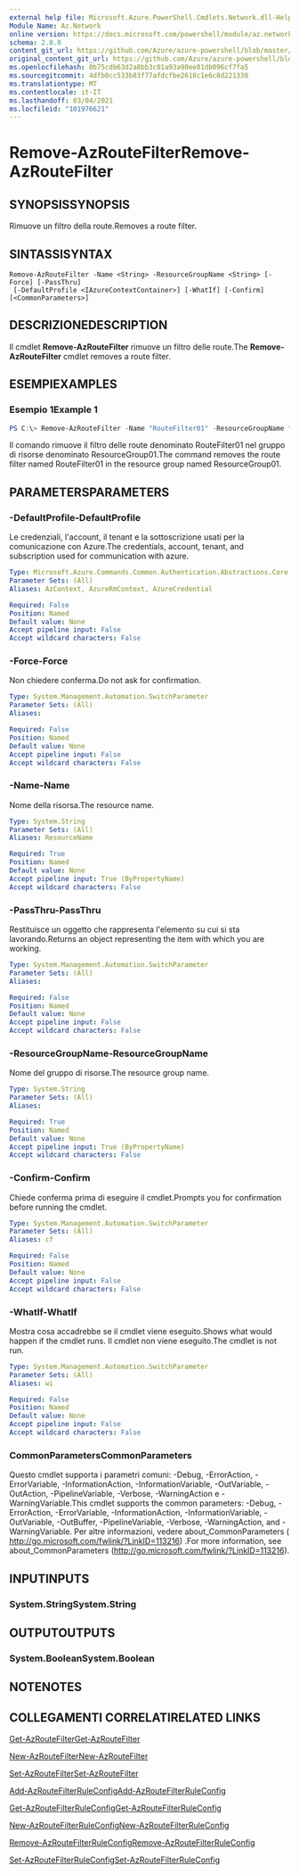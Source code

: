 ```yaml
---
external help file: Microsoft.Azure.PowerShell.Cmdlets.Network.dll-Help.xml
Module Name: Az.Network
online version: https://docs.microsoft.com/powershell/module/az.network/remove-azroutefilter
schema: 2.0.0
content_git_url: https://github.com/Azure/azure-powershell/blob/master/src/Network/Network/help/Remove-AzRouteFilter.md
original_content_git_url: https://github.com/Azure/azure-powershell/blob/master/src/Network/Network/help/Remove-AzRouteFilter.md
ms.openlocfilehash: 0b75cdb63d2a8bb3c01a93a90ee01db096cf7fa5
ms.sourcegitcommit: 4dfb0cc533b83f77afdcfbe2618c1e6c8d221330
ms.translationtype: MT
ms.contentlocale: it-IT
ms.lasthandoff: 03/04/2021
ms.locfileid: "101976621"
---
```

# <span data-ttu-id="9f88b-101">Remove-AzRouteFilter</span><span class="sxs-lookup"><span data-stu-id="9f88b-101">Remove-AzRouteFilter</span></span>

## <span data-ttu-id="9f88b-102">SYNOPSIS</span><span class="sxs-lookup"><span data-stu-id="9f88b-102">SYNOPSIS</span></span>
<span data-ttu-id="9f88b-103">Rimuove un filtro della route.</span><span class="sxs-lookup"><span data-stu-id="9f88b-103">Removes a route filter.</span></span>

## <span data-ttu-id="9f88b-104">SINTASSI</span><span class="sxs-lookup"><span data-stu-id="9f88b-104">SYNTAX</span></span>

```
Remove-AzRouteFilter -Name <String> -ResourceGroupName <String> [-Force] [-PassThru]
 [-DefaultProfile <IAzureContextContainer>] [-WhatIf] [-Confirm] [<CommonParameters>]
```

## <span data-ttu-id="9f88b-105">DESCRIZIONE</span><span class="sxs-lookup"><span data-stu-id="9f88b-105">DESCRIPTION</span></span>
<span data-ttu-id="9f88b-106">Il cmdlet **Remove-AzRouteFilter** rimuove un filtro delle route.</span><span class="sxs-lookup"><span data-stu-id="9f88b-106">The **Remove-AzRouteFilter** cmdlet removes a route filter.</span></span>

## <span data-ttu-id="9f88b-107">ESEMPI</span><span class="sxs-lookup"><span data-stu-id="9f88b-107">EXAMPLES</span></span>

### <span data-ttu-id="9f88b-108">Esempio 1</span><span class="sxs-lookup"><span data-stu-id="9f88b-108">Example 1</span></span>
```powershell
PS C:\> Remove-AzRouteFilter -Name "RouteFilter01" -ResourceGroupName "ResourceGroup01"
```

<span data-ttu-id="9f88b-109">Il comando rimuove il filtro delle route denominato RouteFilter01 nel gruppo di risorse denominato ResourceGroup01.</span><span class="sxs-lookup"><span data-stu-id="9f88b-109">The command removes the route filter named RouteFilter01 in the resource group named ResourceGroup01.</span></span>

## <span data-ttu-id="9f88b-110">PARAMETERS</span><span class="sxs-lookup"><span data-stu-id="9f88b-110">PARAMETERS</span></span>

### <span data-ttu-id="9f88b-111">-DefaultProfile</span><span class="sxs-lookup"><span data-stu-id="9f88b-111">-DefaultProfile</span></span>
<span data-ttu-id="9f88b-112">Le credenziali, l'account, il tenant e la sottoscrizione usati per la comunicazione con Azure.</span><span class="sxs-lookup"><span data-stu-id="9f88b-112">The credentials, account, tenant, and subscription used for communication with azure.</span></span>

```yaml
Type: Microsoft.Azure.Commands.Common.Authentication.Abstractions.Core.IAzureContextContainer
Parameter Sets: (All)
Aliases: AzContext, AzureRmContext, AzureCredential

Required: False
Position: Named
Default value: None
Accept pipeline input: False
Accept wildcard characters: False
```

### <span data-ttu-id="9f88b-113">-Force</span><span class="sxs-lookup"><span data-stu-id="9f88b-113">-Force</span></span>
<span data-ttu-id="9f88b-114">Non chiedere conferma.</span><span class="sxs-lookup"><span data-stu-id="9f88b-114">Do not ask for confirmation.</span></span>

```yaml
Type: System.Management.Automation.SwitchParameter
Parameter Sets: (All)
Aliases:

Required: False
Position: Named
Default value: None
Accept pipeline input: False
Accept wildcard characters: False
```

### <span data-ttu-id="9f88b-115">-Name</span><span class="sxs-lookup"><span data-stu-id="9f88b-115">-Name</span></span>
<span data-ttu-id="9f88b-116">Nome della risorsa.</span><span class="sxs-lookup"><span data-stu-id="9f88b-116">The resource name.</span></span>

```yaml
Type: System.String
Parameter Sets: (All)
Aliases: ResourceName

Required: True
Position: Named
Default value: None
Accept pipeline input: True (ByPropertyName)
Accept wildcard characters: False
```

### <span data-ttu-id="9f88b-117">-PassThru</span><span class="sxs-lookup"><span data-stu-id="9f88b-117">-PassThru</span></span>
<span data-ttu-id="9f88b-118">Restituisce un oggetto che rappresenta l'elemento su cui si sta lavorando.</span><span class="sxs-lookup"><span data-stu-id="9f88b-118">Returns an object representing the item with which you are working.</span></span>

```yaml
Type: System.Management.Automation.SwitchParameter
Parameter Sets: (All)
Aliases:

Required: False
Position: Named
Default value: None
Accept pipeline input: False
Accept wildcard characters: False
```

### <span data-ttu-id="9f88b-119">-ResourceGroupName</span><span class="sxs-lookup"><span data-stu-id="9f88b-119">-ResourceGroupName</span></span>
<span data-ttu-id="9f88b-120">Nome del gruppo di risorse.</span><span class="sxs-lookup"><span data-stu-id="9f88b-120">The resource group name.</span></span>

```yaml
Type: System.String
Parameter Sets: (All)
Aliases:

Required: True
Position: Named
Default value: None
Accept pipeline input: True (ByPropertyName)
Accept wildcard characters: False
```

### <span data-ttu-id="9f88b-121">-Confirm</span><span class="sxs-lookup"><span data-stu-id="9f88b-121">-Confirm</span></span>
<span data-ttu-id="9f88b-122">Chiede conferma prima di eseguire il cmdlet.</span><span class="sxs-lookup"><span data-stu-id="9f88b-122">Prompts you for confirmation before running the cmdlet.</span></span>

```yaml
Type: System.Management.Automation.SwitchParameter
Parameter Sets: (All)
Aliases: cf

Required: False
Position: Named
Default value: None
Accept pipeline input: False
Accept wildcard characters: False
```

### <span data-ttu-id="9f88b-123">-WhatIf</span><span class="sxs-lookup"><span data-stu-id="9f88b-123">-WhatIf</span></span>
<span data-ttu-id="9f88b-124">Mostra cosa accadrebbe se il cmdlet viene eseguito.</span><span class="sxs-lookup"><span data-stu-id="9f88b-124">Shows what would happen if the cmdlet runs.</span></span>
<span data-ttu-id="9f88b-125">Il cmdlet non viene eseguito.</span><span class="sxs-lookup"><span data-stu-id="9f88b-125">The cmdlet is not run.</span></span>

```yaml
Type: System.Management.Automation.SwitchParameter
Parameter Sets: (All)
Aliases: wi

Required: False
Position: Named
Default value: None
Accept pipeline input: False
Accept wildcard characters: False
```

### <span data-ttu-id="9f88b-126">CommonParameters</span><span class="sxs-lookup"><span data-stu-id="9f88b-126">CommonParameters</span></span>
<span data-ttu-id="9f88b-127">Questo cmdlet supporta i parametri comuni: -Debug, -ErrorAction, -ErrorVariable, -InformationAction, -InformationVariable, -OutVariable, -OutAction, -PipelineVariable, -Verbose, -WarningAction e -WarningVariable.</span><span class="sxs-lookup"><span data-stu-id="9f88b-127">This cmdlet supports the common parameters: -Debug, -ErrorAction, -ErrorVariable, -InformationAction, -InformationVariable, -OutVariable, -OutBuffer, -PipelineVariable, -Verbose, -WarningAction, and -WarningVariable.</span></span> <span data-ttu-id="9f88b-128">Per altre informazioni, vedere about_CommonParameters ( http://go.microsoft.com/fwlink/?LinkID=113216) .</span><span class="sxs-lookup"><span data-stu-id="9f88b-128">For more information, see about_CommonParameters (http://go.microsoft.com/fwlink/?LinkID=113216).</span></span>

## <span data-ttu-id="9f88b-129">INPUT</span><span class="sxs-lookup"><span data-stu-id="9f88b-129">INPUTS</span></span>

### <span data-ttu-id="9f88b-130">System.String</span><span class="sxs-lookup"><span data-stu-id="9f88b-130">System.String</span></span>

## <span data-ttu-id="9f88b-131">OUTPUT</span><span class="sxs-lookup"><span data-stu-id="9f88b-131">OUTPUTS</span></span>

### <span data-ttu-id="9f88b-132">System.Boolean</span><span class="sxs-lookup"><span data-stu-id="9f88b-132">System.Boolean</span></span>

## <span data-ttu-id="9f88b-133">NOTE</span><span class="sxs-lookup"><span data-stu-id="9f88b-133">NOTES</span></span>

## <span data-ttu-id="9f88b-134">COLLEGAMENTI CORRELATI</span><span class="sxs-lookup"><span data-stu-id="9f88b-134">RELATED LINKS</span></span>

[<span data-ttu-id="9f88b-135">Get-AzRouteFilter</span><span class="sxs-lookup"><span data-stu-id="9f88b-135">Get-AzRouteFilter</span></span>](./Get-AzRouteFilter.md)

[<span data-ttu-id="9f88b-136">New-AzRouteFilter</span><span class="sxs-lookup"><span data-stu-id="9f88b-136">New-AzRouteFilter</span></span>](./New-AzRouteFilter.md)

[<span data-ttu-id="9f88b-137">Set-AzRouteFilter</span><span class="sxs-lookup"><span data-stu-id="9f88b-137">Set-AzRouteFilter</span></span>](./Set-AzRouteFilter.md)

[<span data-ttu-id="9f88b-138">Add-AzRouteFilterRuleConfig</span><span class="sxs-lookup"><span data-stu-id="9f88b-138">Add-AzRouteFilterRuleConfig</span></span>](./Add-AzRouteFilterRuleConfig.md)

[<span data-ttu-id="9f88b-139">Get-AzRouteFilterRuleConfig</span><span class="sxs-lookup"><span data-stu-id="9f88b-139">Get-AzRouteFilterRuleConfig</span></span>](./Get-AzRouteFilterRuleConfig.md)

[<span data-ttu-id="9f88b-140">New-AzRouteFilterRuleConfig</span><span class="sxs-lookup"><span data-stu-id="9f88b-140">New-AzRouteFilterRuleConfig</span></span>](./New-AzRouteFilterRuleConfig.md)

[<span data-ttu-id="9f88b-141">Remove-AzRouteFilterRuleConfig</span><span class="sxs-lookup"><span data-stu-id="9f88b-141">Remove-AzRouteFilterRuleConfig</span></span>](./Remove-AzRouteFilterRuleConfig.md)

[<span data-ttu-id="9f88b-142">Set-AzRouteFilterRuleConfig</span><span class="sxs-lookup"><span data-stu-id="9f88b-142">Set-AzRouteFilterRuleConfig</span></span>](./Set-AzRouteFilterRuleConfig.md)
